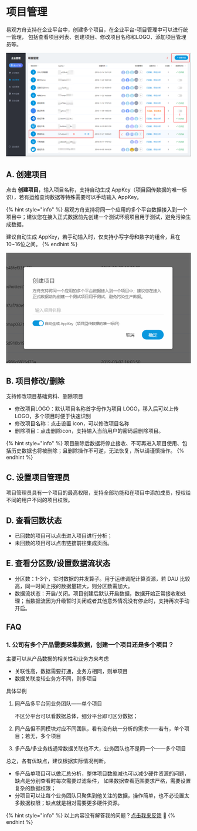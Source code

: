 # 项目管理

易观方舟支持在企业平台中，创建多个项目，在企业平台-项目管理中可以进行统一管理， 包括查看项目列表、创建项目、修改项目名称和LOGO、添加项目管理员等。

![](../../.gitbook/assets/image.png)

## A. 创建项目

点击 **创建项目**，输入项目名称，支持自动生成 AppKey（项目回传数据的唯一标识），若有运维查询数据等特殊需要可以手动输入 AppKey。

{% hint style="info" %}
易观方舟支持将同一个应用的多个平台数据接入到一个项目中；建议您在接入正式数据前先创建一个测试环境项目用于测试，避免污染生成数据。

建议自动生成 AppKey，若手动输入时，仅支持小写字母和数字的组合，且在10\~16位之间。
{% endhint %}

![](../../.gitbook/assets/hihihi.gif)

## B. 项目修改/删除

支持修改项目基础资料、删除项目 

* 修改项目LOGO：默认项目名称首字母作为项目 LOGO，移入后可以上传 LOGO，多个项目时便于快速识别
* 修改项目名称：点击设置 icon，可以修改项目名称
* 删除项目：点击删除icon，支持输入当前用户的密码后删除项目。

{% hint style="info" %}
项目删除后数据将停止接收、不可再进入项目使用、包括历史数据也将被删除；且删除操作不可逆，无法恢复，所以请谨慎操作。
{% endhint %}

## C. 设置项目管理员

项目管理员具有一个项目的最高权限，支持全部功能和在项目中添加成员，授权给不同的用户不同的项目权限。

## D. 查看回数状态

* 已回数的项目可以点击进入项目进行分析；
* 未回数的项目可以点击链接前往集成页面。

## E. 查看分区数/设置数据流状态

* 分区数：1-3个，实时数据的并发算子。用于运维调配计算资源，若 DAU 比较高，同一时间上报的数据量较大，则分区数需加大。
* 数据流状态：开启/关闭。项目创建后默认开启数据，数据开始正常接收和处理；当数据流因为升级暂时关闭或者其他意外情况没有停止时，支持再次手动开启。

## FAQ

### 1. 公司有多个产品需要采集数据，创建一个项目还是多个项目？ 

主要可以从产品数据的相关性和业务方来考虑

* 关联性高，数据需要打通，业务方相同，则单项目
* 数据关联度较业务方不同，则多项目

具体举例 

1.  同产品多平台同业务团队——单个项目

    不区分平台可以看数据总体，细分平台即可区分数据；
2. 同产品但不同模块对应不同团队，看有没有统一分析的需求——若有，单个项目；若无，多个项目
3. 多产品/多业务线通常数据关联也不大，业务团队也不是同一个——多个项目

总之，各有优缺点，建议根据实际情况判断。

* 多产品单项目可以做汇总分析，整体项目数缩减也可以减少硬件资源的问题，缺点是分别查看时每次需要过滤条件， 如果数据查看范围要求严格，需要设置复杂的数据权限； 
* 分项目可以让每个业务团队只聚焦到他关注的数据，操作简单，也不必设置太多数据权限；缺点就是相对需要更多硬件资源。



{% hint style="info" %}
以上内容没有解答我的问题？[点击我来反馈](https://support.qq.com/products/118522/) 🚀
{% endhint %}
